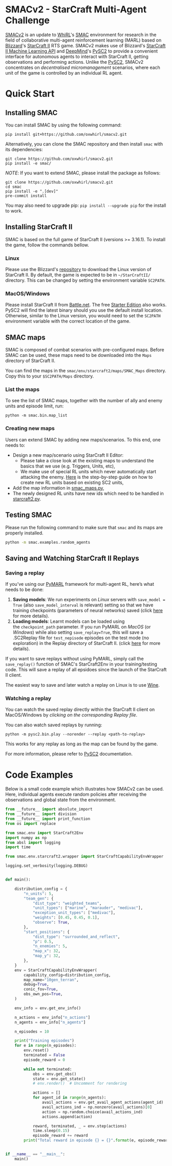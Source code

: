 

# SMACv2 - StarCraft Multi-Agent Challenge

[SMACv2](https://github.com/oxwhirl/smacv2) is an update to [WhiRL](http://whirl.cs.ox.ac.uk)'s [SMAC](htps://github.com/oxwhirl/smac) environment for research in the field of collaborative multi-agent reinforcement learning (MARL) based on [Blizzard](http://blizzard.com)'s [StarCraft II](https://en.wikipedia.org/wiki/StarCraft_II:_Wings_of_Liberty) RTS game. SMACv2 makes use of Blizzard's [StarCraft II Machine Learning API](https://github.com/Blizzard/s2client-proto) and [DeepMind](https://deepmind.com)'s [PySC2](https://github.com/deepmind/pysc2) to provide a convenient interface for autonomous agents to interact with StarCraft II, getting observations and performing actions. Unlike the [PySC2](https://github.com/deepmind/pysc2), SMACv2 concentrates on *decentralised micromanagement* scenarios, where each unit of the game is controlled by an individual RL agent.


# Quick Start

## Installing SMAC

You can install SMAC by using the following command:

```shell
pip install git+https://github.com/oxwhirl/smacv2.git
```

Alternatively, you can clone the SMAC repository and then install `smac` with its dependencies:

```shell
git clone https://github.com/oxwhirl/smacv2.git
pip install -e smac/
```

*NOTE*: If you want to extend SMAC, please install the package as follows:

```shell
git clone https://github.com/oxwhirl/smacv2.git
cd smac
pip install -e ".[dev]"
pre-commit install
```

You may also need to upgrade pip: `pip install --upgrade pip` for the install to work.

## Installing StarCraft II

SMAC is based on the full game of StarCraft II (versions >= 3.16.1). To install the game, follow the commands bellow.

### Linux

Please use the Blizzard's [repository](https://github.com/Blizzard/s2client-proto#downloads) to download the Linux version of StarCraft II. By default, the game is expected to be in `~/StarCraftII/` directory. This can be changed by setting the environment variable `SC2PATH`.

### MacOS/Windows

Please install StarCraft II from [Battle.net](https://battle.net). The free [Starter Edition](http://battle.net/sc2/en/legacy-of-the-void/) also works. PySC2 will find the latest binary should you use the default install location. Otherwise, similar to the Linux version, you would need to set the `SC2PATH` environment variable with the correct location of the game.

## SMAC maps

SMAC is composed of combat scenarios with pre-configured maps. Before SMAC can be used, these maps need to be downloaded into the `Maps` directory of StarCraft II.

You can find the maps in the `smac/env/starcraft2/maps/SMAC_Maps` directory. Copy this to your `$SC2PATH/Maps` directory.

### List the maps

To see the list of SMAC maps, together with the number of ally and enemy units and episode limit, run:

```shell
python -m smac.bin.map_list 
```

### Creating new maps

Users can extend SMAC by adding new maps/scenarios. To this end, one needs to:

- Design a new map/scenario using StarCraft II Editor:
  - Please take a close look at the existing maps to understand the basics that we use (e.g. Triggers, Units, etc),
  - We make use of special RL units which never automatically start attacking the enemy. [Here](https://docs.google.com/document/d/1BfAM_AtZWBRhUiOBcMkb_uK4DAZW3CpvO79-vnEOKxA/edit?usp=sharing) is the step-by-step guide on how to create new RL units based on existing SC2 units,
- Add the map information in [smac_maps.py](https://github.com/oxwhirl/smac/blob/master/smac/env/starcraft2/maps/smac_maps.py),
- The newly designed RL units have new ids which need to be handled in [starcraft2.py](https://github.com/oxwhirl/smac/blob/master/smac/env/starcraft2/starcraft2.py). 

## Testing SMAC

Please run the following command to make sure that `smac` and its maps are properly installed. 

```bash
python -m smac.examples.random_agents
```

## Saving and Watching StarCraft II Replays

### Saving a replay

If you’ve using our [PyMARL](https://github.com/oxwhirl/pymarl) framework for multi-agent RL, here’s what needs to be done:
1. **Saving models**: We run experiments on *Linux* servers with `save_model = True` (also `save_model_interval` is relevant) setting so that we have training checkpoints (parameters of neural networks) saved (click [here](https://github.com/oxwhirl/pymarl#saving-and-loading-learnt-models) for more details).
2. **Loading models**: Learnt models can be loaded using the `checkpoint_path` parameter. If you run PyMARL on *MacOS* (or *Windows*) while also setting `save_replay=True`, this will save a .SC2Replay file for `test_nepisode` episodes on the test mode (no exploration) in the Replay directory of StarCraft II. (click [here](https://github.com/oxwhirl/pymarl#watching-starcraft-ii-replays) for more details).

If you want to save replays without using PyMARL, simply call the `save_replay()` function of SMAC's StarCraft2Env in your training/testing code. This will save a replay of all epsidoes since the launch of the StarCraft II client.

The easiest way to save and later watch a replay on Linux is to use [Wine](https://www.winehq.org/).

### Watching a replay

You can watch the saved replay directly within the StarCraft II client on MacOS/Windows by *clicking on the corresponding Replay file*.

You can also watch saved replays by running:

```shell
python -m pysc2.bin.play --norender --replay <path-to-replay>
```

This works for any replay as long as the map can be found by the game. 

For more information, please refer to [PySC2](https://github.com/deepmind/pysc2) documentation.


# Code Examples

Below is a small code example which illustrates how SMACv2 can be used. Here, individual agents execute random policies after receiving the observations and global state from the environment.  

```python
from __future__ import absolute_import
from __future__ import division
from __future__ import print_function
from os import replace

from smac.env import StarCraft2Env
import numpy as np
from absl import logging
import time

from smac.env.starcraft2.wrapper import StarCraftCapabilityEnvWrapper

logging.set_verbosity(logging.DEBUG)


def main():

    distribution_config = {
        "n_units": 5,
        "team_gen": {
            "dist_type": "weighted_teams",
            "unit_types": ["marine", "marauder", "medivac"],
            "exception_unit_types": ["medivac"],
            "weights": [0.45, 0.45, 0.1],
            "observe": True,
        },
        "start_positions": {
            "dist_type": "surrounded_and_reflect",
            "p": 0.5,
            "n_enemies": 5,
            "map_x": 32,
            "map_y": 32,
        },
    }
    env = StarCraftCapabilityEnvWrapper(
        capability_config=distribution_config,
        map_name="10gen_terran",
        debug=True,
        conic_fov=True,
        obs_own_pos=True,
    )

    env_info = env.get_env_info()

    n_actions = env_info["n_actions"]
    n_agents = env_info["n_agents"]

    n_episodes = 10

    print("Training episodes")
    for e in range(n_episodes):
        env.reset()
        terminated = False
        episode_reward = 0

        while not terminated:
            obs = env.get_obs()
            state = env.get_state()
            # env.render()  # Uncomment for rendering

            actions = []
            for agent_id in range(n_agents):
                avail_actions = env.get_avail_agent_actions(agent_id)
                avail_actions_ind = np.nonzero(avail_actions)[0]
                action = np.random.choice(avail_actions_ind)
                actions.append(action)

            reward, terminated, _ = env.step(actions)
            time.sleep(0.15)
            episode_reward += reward
        print("Total reward in episode {} = {}".format(e, episode_reward))


if __name__ == "__main__":
    main()
```
